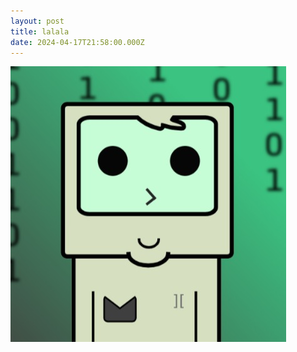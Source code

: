 ```yaml
---
layout: post
title: lalala
date: 2024-04-17T21:58:00.000Z
---
```

![](/uploads/167863380_121981516577114_7497170789509212676_n.jpg)
